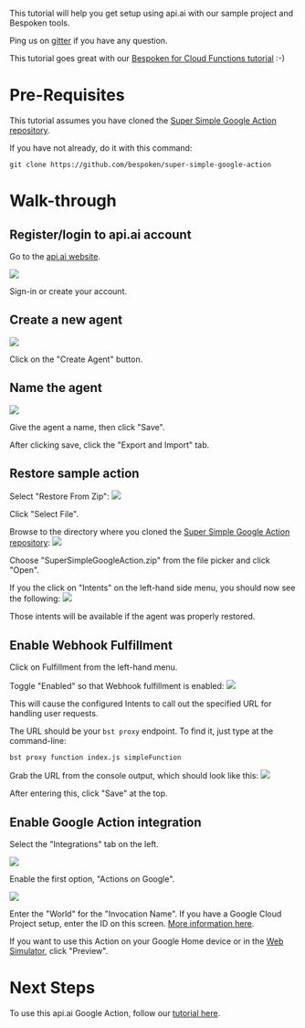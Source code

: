 This tutorial will help you get setup using api.ai with our sample project and Bespoken tools.

Ping us on [gitter](https://gitter.im/bespoken/bst) if you have any question.

This tutorial goes great with our [Bespoken for Cloud Functions tutorial](https://docs.bespoken.tools/tutorials/tutorial_cloud_function) :-)

# Pre-Requisites
This tutorial assumes you have cloned the [Super Simple Google Action repository](https://github.com/bespoken/super-simple-google-action).

If you have not already, do it with this command:
```
git clone https://github.com/bespoken/super-simple-google-action
```

# Walk-through
## Register/login to api.ai account
Go to the [api.ai website](https://api.ai).

<img src='../assets/images/api-ai-register.png' />

Sign-in or create your account.

## Create a new agent
<img src='../assets/images/api-ai-create-agent.png' />

Click on the "Create Agent" button.

## Name the agent
<img src='../assets/images/api-ai-agent-name.png' />

Give the agent a name, then click "Save".

After clicking save, click the "Export and Import" tab.

## Restore sample action
Select "Restore From Zip":
<img src='../assets/images/api-ai-restore.png' />

Click "Select File".

Browse to the directory where you cloned the [Super Simple Google Action repository](https://github.com/bespoken/super-simple-google-action):
<img src='../assets/images/api-ai-restore-file.png' />

Choose "SuperSimpleGoogleAction.zip" from the file picker and click "Open".

If you the click on "Intents" on the left-hand side menu, you should now see the following:
<img src='../assets/images/api-ai-intents.png' />

Those intents will be available if the agent was properly restored.

## Enable Webhook Fulfillment
Click on Fulfillment from the left-hand menu.

Toggle "Enabled" so that Webhook fulfillment is enabled:
<img src='../assets/images/api-ai-fulfillment.png' />

This will cause the configured Intents to call out the specified URL for handling user requests.

The URL should be your `bst proxy` endpoint. To find it, just type at the command-line:
```
bst proxy function index.js simpleFunction
```

Grab the URL from the console output, which should look like this:
<img src='../assets/images/api-ai-bst-proxy.png' />

After entering this, click "Save" at the top.

## Enable Google Action integration
Select the "Integrations" tab on the left.

<img src='../assets/images/api-ai-integrations.png' />

Enable the first option, "Actions on Google".

<img src='../assets/images/api-ai-integration-details.png' />

Enter the "World" for the "Invocation Name". If you have a Google Cloud Project setup, enter the ID on this screen. [More information here](https://cloud.google.com).

If you want to use this Action on your Google Home device or in the [Web Simulator]((https://developers.google.com/actions/tools/web-simulator)), click "Preview".

# Next Steps
To use this api.ai Google Action, follow our [tutorial here](tutorial_cloud_function).
